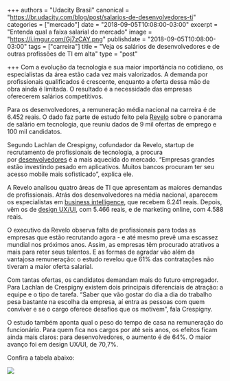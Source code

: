 +++
authors = "Udacity Brasil"
canonical = "https://br.udacity.com/blog/post/salarios-de-desenvolvedores-ti"
categories = ["mercado"]
date = "2018-09-05T10:08:00-03:00"
excerpt = "Entenda qual a faixa salarial do mercado"
image = "https://i.imgur.com/Gj7zCAY.png"
publishdate = "2018-09-05T10:08:00-03:00"
tags = ["carreira"]
title = "Veja os salários de desenvolvedores e de outras profissões de TI em alta"
type = "post"

+++
Com a evolução da tecnologia e sua maior importância no cotidiano, os especialistas da área estão cada vez mais valorizados. A demanda por profissionais qualificados é crescente, enquanto a oferta dessa mão de obra ainda é limitada. O resultado é a necessidade das empresas oferecerem salários competitivos.

Para os desenvolvedores, a remuneração média nacional na carreira é de 6.452 reais. O dado faz parte de estudo feito pela [Revelo](https://revelo.com.br/) sobre o panorama de salário em tecnologia, que reuniu dados de 9 mil ofertas de emprego e 100 mil candidatos.

Segundo Lachlan de Crespigny, cofundador da Revelo, startup de recrutamento de profissionais de tecnologia, a procura por [desenvolvedores](https://br.udacity.com/blog/post/front-end-vs-back-end-vs-full-stack-desenvolvedor-web) é a mais aquecida do mercado. “Empresas grandes estão investindo pesado em aplicativos. Muitos bancos procuram ter seu acesso mobile mais sofisticado”, explica ele.

A Revelo analisou quatro áreas de TI que apresentam as maiores demandas de profissionais. Atrás dos desenvolvedores na média nacional, aparecem os especialistas em [business intelligence](https://br.udacity.com/blog/post/o-que-e-bi), que recebem 6.241 reais. Depois, vêm os de [design UX/UI](https://br.udacity.com/blog/post/ux-ui-diferencas), com 5.466 reais, e de marketing online, com 4.588 reais.

O executivo da Revelo observa falta de profissionais para todas as empresas que estão recrutando agora - e até mesmo prevê uma escassez mundial nos próximos anos. Assim, as empresas têm procurado atrativos a mais para reter seus talentos. E as formas de agradar vão além da vantajosa remuneração: o estudo revelou que 61% das contratações não tiveram a maior oferta salarial.

Com tantas ofertas, os candidatos demandam mais do futuro empregador. Para Lachlan de Crespigny existem dois principais diferenciais de atração: a equipe e o tipo de tarefa. “Saber que vão gostar do dia a dia do trabalho pesa bastante na escolha da empresa, aí entra as pessoas com quem conviver e se o cargo oferece desafios que os motivem”, fala Crespigny.

O estudo também aponta qual o peso do tempo de casa na remuneração do funcionário. Para quem fica nos cargos por até seis anos, os efeitos ficam ainda mais claros: para desenvolvedores, o aumento é de 64%. O maior avanço foi em design UX/UI, de 70,7%.

Confira a tabela abaixo:

**![](https://i.imgur.com/rkKfXeH.png)**